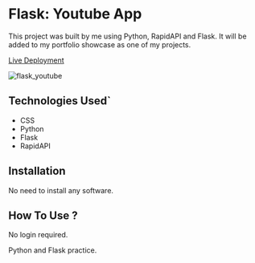 # Flask: Youtube App

This project was built by me using Python, RapidAPI and Flask. It will be added to my portfolio showcase as one of my projects.

[Live Deployment](https://flask-api-youtube-app.ray-xavier-2021.repl.co/)

![flask_youtube](https://user-images.githubusercontent.com/78431899/198408386-9f3e0e54-f975-45c8-bac1-305f85501202.png)


## Technologies Used`
- CSS
- Python
- Flask
- RapidAPI

## Installation
No need to install any software.

## How To Use ?
No login required.

Python and Flask practice.
